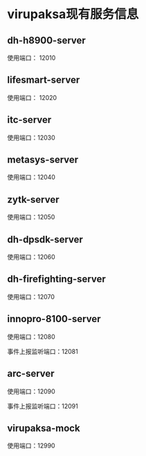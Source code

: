 # virupaksa现有服务信息

## dh-h8900-server

使用端口： 12010

## lifesmart-server

使用端口： 12020

## itc-server

使用端口：12030

## metasys-server

使用端口：12040

## zytk-server

使用端口：12050

## dh-dpsdk-server

使用端口：12060

## dh-firefighting-server

使用端口：12070

## innopro-8100-server

使用端口：12080

事件上报监听端口：12081

## arc-server

使用端口：12090

事件上报监听端口：12091

## virupaksa-mock

使用端口：12990

